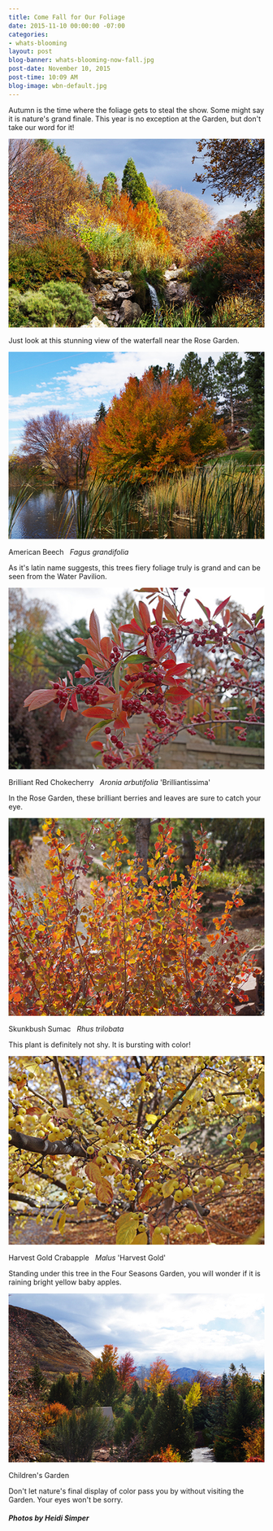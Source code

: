 ```yaml
---
title: Come Fall for Our Foliage
date: 2015-11-10 00:00:00 -07:00
categories:
- whats-blooming
layout: post
blog-banner: whats-blooming-now-fall.jpg
post-date: November 10, 2015
post-time: 10:09 AM
blog-image: wbn-default.jpg
---
```


<p class="text-center">Autumn is the time where the foliage gets to steal the show. Some might say it is nature's grand finale. This year is no exception at the Garden, but don't take our word for it!</p>

<div class="text-center">

  <img src="/images/blogs/Waterfall%20Fall%20Color%20HMS15_1.jpg" width="560" height="371" alt="" title="" />
  <p>Just look at this stunning view of the waterfall near the Rose Garden.</p>

</div>

<div class="text-center">

  <img src="/images/blogs/Fagus%20grandifolia%20Fall%20Color%20HMS15_1.jpg" width="560" height="368" alt="" title="" />
  <p>American Beech &nbsp;&nbsp;<i>Fagus grandifolia</i></p>
  <p>As it's latin name suggests, this trees fiery foliage truly is grand and can be seen from the Water Pavilion.</p>

</div>

<div class="text-center">

  <img src="/images/blogs/Aronia%20arbutifolia%20%27Brilliantissima%27%20Fall%20Color%20HMS15_1.jpg" width="560" height="357" alt="" title="" />
  <p>Brilliant Red Chokecherry &nbsp;&nbsp;<i>Aronia arbutifolia</i> 'Brilliantissima'</p>
  <p>In the Rose Garden, these brilliant berries and leaves are sure to catch your eye.</p>

</div>

<div class="text-center">

  <img src="/images/blogs/Rhus%20trilobata%20Fall%20Color%20HMS15_1.jpg" width="560" height="389" alt="" title="" />
  <p>Skunkbush Sumac &nbsp;&nbsp;<i>Rhus trilobata</i></p>
  <p>This plant is definitely not shy. It is bursting with color!</p>

</div>

<div class="text-center">

  <img src="/images/blogs/Malus%20%27Harvest%20Gold%27%20Fall%20color%20and%20Fruit%20HMS15_1.jpg" width="560" height="371" alt="" title="" />
  <p>Harvest Gold Crabapple &nbsp;&nbsp;<i>Malus</i> 'Harvest Gold'</p>
  <p>Standing under this tree in the Four Seasons Garden, you will wonder if it is raining bright yellow baby apples.</p>

</div>

<div class="text-center">

  <img src="/images/blogs/Childrens%20Garden%20Fall%20Color%20HMS15_1.jpg" width="560" height="332" alt="" title="" />
  <p>Children's Garden</p>
  <p>Don't let nature's final display of color pass you by without visiting the Garden. Your eyes won't be sorry.</p>

</div>

<h5 class="text-center green">Photos by Heidi Simper</h5>
